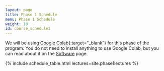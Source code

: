 ```yaml
---
layout: page
title: Phase 1 Schedule
menu: Phase 1 Schedule
weight: 10
id: course_schedule1
---
```

We will be using [Google Colab](https://colab.research.google.com/){:target="_blank"} for this phase of the program.
You do not need to install anything to use Google Colab, but you can read about it on the [Software](/software_requirements.html) page. 

{% include schedule_table.html lectures=site.phase1lectures %}